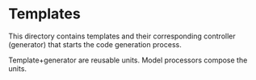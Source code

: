 # Templates

This directory contains templates and their corresponding controller (generator) that 
starts the code generation process. 

Template+generator are reusable units. Model processors compose the units. 
